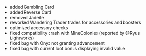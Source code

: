 - added Gambling Card
- added Reverse Card
- removed Jadeite
- reworked Wandering Trader trades for accessories and boosters
- optimized accessory checks
- fixed compatibility crash with MineColonies (reported by @Ryus Lightworks)
- fixed bug with Onyx not granting advancement
- fixed bug with current loot bonus displaying invalid value